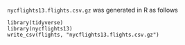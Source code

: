 
`nycflights13.flights.csv.gz` was generated in R as follows

```{r}
library(tidyverse)
library(nycflights13)
write_csv(flights, "nycflights13.flights.csv.gz")
```
